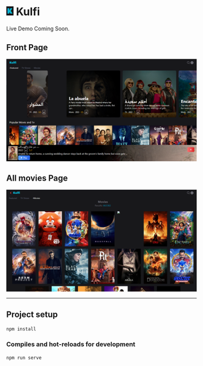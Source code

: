 # <img src="screenshots/kulfi.PNG"> Kulfi

Live Demo Coming Soon.

## Front Page
<img src="screenshots/kulfi_start_page.PNG"><br/>

## All movies Page
<img src="screenshots/kulfi_all_movie.PNG"><br/>

<hr>

## Project setup
```
npm install
```

### Compiles and hot-reloads for development
```
npm run serve
```
